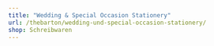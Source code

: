 ```yaml
---
title: "Wedding & Special Occasion Stationery"
url: /thebarton/wedding-und-special-occasion-stationery/
shop: Schreibwaren
---
```

